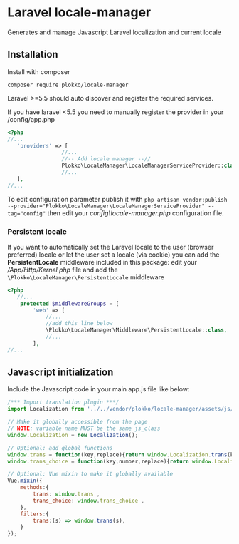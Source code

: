 # Laravel locale-manager
Generates and manage Javascript Laravel localization and current locale

## Installation
Install with composer 

`composer require plokko/locale-manager`

Laravel >=5.5 should auto discover and register the required services.

If you have laravel <5.5 you need to manually register the provider in your /config/app.php
```php
<?php
//...
   'providers' => [
                 //...
                 //-- Add locale manager --//
                 Plokko\LocaleManager\LocaleManagerServiceProvider::class,
                 //...
   ],
//...
```
To edit configuration parameter publish it with
`php artisan vendor:publish --provider="Plokko\LocaleManager\LocaleManagerServiceProvider" --tag="config"`
then edit your *config\locale-manager.php* configuration file.

### Persistent locale
If you want to automatically set the Laravel locale to the user (browser preferred) locale or let the user set a locale (via cookie) you can add the **PersistentLocale** middleware included in this package:
edit your */App/Http/Kernel.php* file and add the `\Plokko\LocaleManager\PersistentLocale` middleware
```php
<?php
   //...
    protected $middlewareGroups = [
        'web' => [
            //...
            //add this line below
            \Plokko\LocaleManager\Middleware\PersistentLocale::class,
            //...
        ],
//...
```

## Javascript initialization

Include the Javascript code in your main app.js file like below:
```javascript
/*** Import translation plugin ***/
import Localization from '../../vendor/plokko/locale-manager/assets/js/Localization';

// Make it globally accessible from the page 
// NOTE: variable name MUST be the same js_class 
window.Localization = new Localization();

// Optional: add global functions
window.trans = function(key,replace){return window.Localization.trans(key,replace);};
window.trans_choice = function(key,number,replace){return window.Localization.trans_choice(key,number,replace);};

// Optional: Vue mixin to make it globally available
Vue.mixin({
    methods:{
        trans: window.trans ,
        trans_choice: window.trans_choice ,
    },
    filters:{
        trans:(s) => window.trans(s),
    }
});

```
